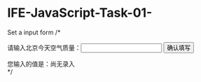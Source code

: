 # IFE-JavaScript-Task-01-
Set a input form
/*
<!DOCTYPE html>
<html>
<head>
    <meta charset="utf-8">
    <title>IFE JavaScript Task 01</title>
</head>
<body>

<label>请输入北京今天空气质量：<input id="aqi-input" type="text"></label>
<button id="button">确认填写</button>

<div>您输入的值是：<span id="aqi-display">尚无录入</span></div>

<script type="text/javascript">

    (function() {
        /*
         在注释下方写下代码
         给按钮button绑定一个点击事件
         在事件处理函数中
         获取aqi-input输入的值，并显示在aqi-display中
         */
        function clickButton(){
             var inputText = document.getElementById('aqi-input');
             var inputTextValue = inputText.value;
             var displayText = document.getElementById('aqi-display');
             displayText.textContent = inputTextValue;
             //alert(displayText.textContent)
        }
        var elbutton = document.getElementById('button');
        elbutton.addEventListener('click',clickButton,false);
    })();

</script>
</body>
</html>
*/
